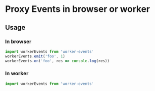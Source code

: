 # Proxy Events in browser or worker

## Usage

### In browser

```javascript
import workerEvents from 'worker-events'
workerEvents.emit('foo', 1)
workerEvents.on('foo', res => console.log(res))
```

### In worker

```javascript
import workerEvents from 'worker-events'

```